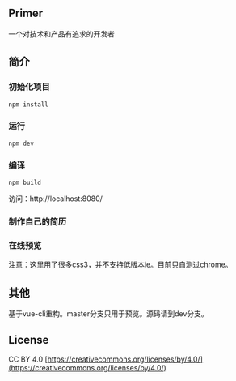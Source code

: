 ## Primer
一个对技术和产品有追求的开发者
## 简介
### 初始化项目
    npm install
### 运行
    npm dev
### 编译
    npm build
访问：http://localhost:8080/
### 制作自己的简历
### 在线预览

注意：这里用了很多css3，并不支持低版本ie。目前只自测过chrome。
## 其他
基于vue-cli重构。master分支只用于预览。源码请到dev分支。
## License
CC BY 4.0  [https://creativecommons.org/licenses/by/4.0/](https://creativecommons.org/licenses/by/4.0/)
